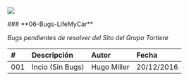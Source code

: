 <p align="left">
<img src="https://s28.postimg.org/ux8l1tv6l/imagengit.png">
</p>
### **06-Bugs-LifeMyCar**

_Bugs pendientes de resolver del Sito del Grupo Tartiere_




| # | Descripción  |Autor|Fecha|
|:------------- |:------------- |:---------------|:---------------|
|001| Incio (Sin Bugs)|Hugo Miller|20/12/2016|

